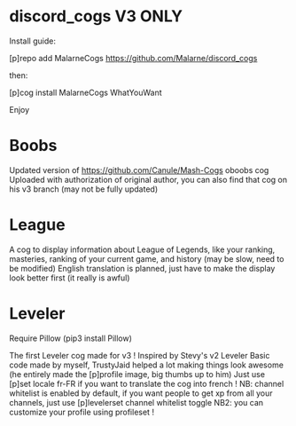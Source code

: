 # discord_cogs V3 ONLY

Install guide:

[p]repo add MalarneCogs https://github.com/Malarne/discord_cogs

then:

[p]cog install MalarneCogs WhatYouWant

Enjoy

# Boobs

Updated version of https://github.com/Canule/Mash-Cogs oboobs cog
Uploaded with authorization of original author, you can also find that cog on his v3 branch (may not be fully updated)

# League

A cog to display information about League of Legends, like your ranking, masteries, ranking of your current game, and history (may be slow, need to be modified)
English translation is planned, just have to make the display look better first (it really is awful)

# Leveler
Require Pillow (pip3 install Pillow)

The first Leveler cog made for v3 !
Inspired by Stevy's v2 Leveler
Basic code made by myself, TrustyJaid helped a lot making things look awesome (he entirely made the [p]profile image, big thumbs up to him)
Just use [p]set locale fr-FR if you want to translate the cog into french !
NB: channel whitelist is enabled by default, if you want people to get xp from all your channels, just use [p]levelerset channel whitelist toggle
NB2: you can customize your profile using profileset !
